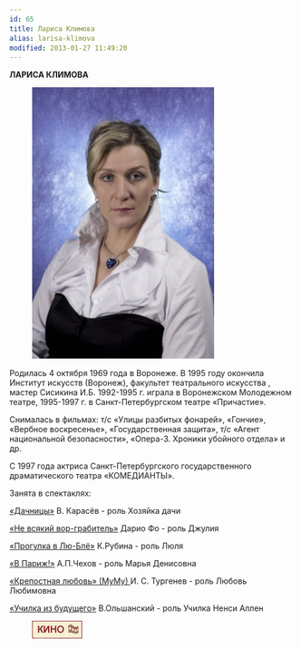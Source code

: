 ```yaml
---
id: 65
title: Лариса Климова
alias: larisa-klimova
modified: 2013-01-27 11:49:20
---
```


**ЛАРИСА КЛИМОВА**

<figure><img src="./images/stories/klimova%20ll.jpg" /></figure>

Родилась 4 октября 1969 года в Воронеже. В 1995 году окончила Институт искусств (Воронеж), факультет театрального искусства , мастер Сисикина И.Б. 1992-1995 г. играла в Воронежском Молодежном театре, 1995-1997 г. в Санкт-Петербургском театре «Причастие».

Снималась в фильмах: т/с «Улицы разбитых фонарей», «Гончие», «Вербное воскресенье», «Государственная защита», т/с «Агент национальной безопасности», «Опера-3. Хроники убойного отдела» и др.

С 1997 года актриса Санкт-Петербургского государственного драматического театра «КОМЕДИАНТЫ».

Занята в спектаклях:

<a href="43-dachnici.html">«Дачницы»</a> В. Карасёв - роль Хозяйка дачи

<a href="70-vor.html">«Не всякий вор-грабитель»</a> Дарио Фо - роль Джулия

<a href="73-progulka-v-ly-blio.html">«Прогулка в Лю-Блё»</a> К.Рубина - роль Люля

<a href="41-v-paris.html">«В Париж!»</a> А.П.Чехов - роль Марья Денисовна

<a href="46-mumu.html">«Крепостная любовь» (МуМу) </a>И. С. Тургенев - роль Любовь Любимовна

<a href="90-ychilka.html">«Училка из будущего»</a> В.Ольшанский - роль Училка Ненси Аллен

<figure><a href="http://www.kino-teatr.ru/teatr/acter/w/ros/16931/bio/"><img src="./images/stories/random/kino-teatr-88x31.gif" /></a></figure>

